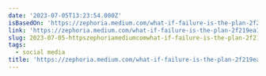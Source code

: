 ```yaml
---
date: '2023-07-05T13:23:54.000Z'
isBasedOn: 'https://zephoria.medium.com/what-if-failure-is-the-plan-2f219ea1cd62'
link: 'https://zephoria.medium.com/what-if-failure-is-the-plan-2f219ea1cd62'
slug: 2023-07-05-httpszephoriamediumcomwhat-if-failure-is-the-plan-2f219ea1cd62
tags:
  - social media
title: 'https://zephoria.medium.com/what-if-failure-is-the-plan-2f219ea1cd62'
---
```


